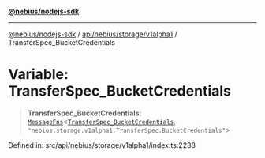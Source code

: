 [**@nebius/nodejs-sdk**](../../../../../README.md)

***

[@nebius/nodejs-sdk](../../../../../README.md) / [api/nebius/storage/v1alpha1](../README.md) / TransferSpec\_BucketCredentials

# Variable: TransferSpec\_BucketCredentials

> **TransferSpec\_BucketCredentials**: [`MessageFns`](../../../../../runtime/protos/core/interfaces/MessageFns.md)\<[`TransferSpec_BucketCredentials`](../interfaces/TransferSpec_BucketCredentials.md), `"nebius.storage.v1alpha1.TransferSpec.BucketCredentials"`\>

Defined in: src/api/nebius/storage/v1alpha1/index.ts:2238
